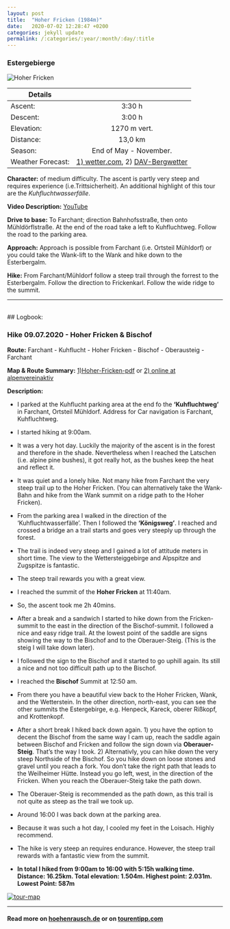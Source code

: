 ```yaml
---
layout: post
title:  "Hoher Fricken (1984m)"
date:   2020-07-02 12:28:47 +0200
categories: jekyll update
permalink: /:categories/:year/:month/:day/:title
---
```

### Estergebierge

![Hoher Fricken](/hikingblog.github.io/assets/img/hiking/Hoher-Fricken-1.jpg)



| Details       |               |
| ------------- |:-------------:|
| Ascent:       | 3:30 h        |
| Descent:      | 3:00 h        |
| Elevation:    | 1270 m vert.  |
| Distance:     | 13,0 km       |
| Season:       |  End of May - November. |
| Weather Forecast: | [1) wetter.com](https://www.wetter.com/deutschland/farchant/DE0002835.html), 2) [DAV-Bergwetter](https://www.alpenverein.de/DAV-Services/Bergwetter/Allgaeu-Karwendel-Ammergau-Zugspitze-Arlberg) |


**Character:** of medium difficulty. The ascent is partly very steep and requires experience (i.e.Trittsicherheit).
An additional highlight of this tour are the *Kuhfluchtwasserfälle*.

**Video Description:** [YouTube](https://youtu.be/bgcdVSTXbxM)

**Drive to base:**
To Farchant; direction Bahnhofsstraße, then onto Mühldörflstraße. At the end of the road take a left to Kuhfluchtweg. Follow the road to the parking area.

**Approach:**
Approach is possible from Farchant (i.e. Ortsteil Mühldorf) or you could take the Wank-lift to the Wank and hike down to the Esterbergalm.

**Hike:**
From Farchant/Mühldorf follow a steep trail through the forrest to the Esterbergalm. Follow the direction to Frickenkarl. Follow the wide ridge to the summit.


-------
<br>
## Logbook:

### Hike 09.07.2020 - Hoher Fricken & Bischof
**Route:**  Farchant - Kuhflucht - Hoher Fricken - Bischof - Oberausteig - Farchant

**Map & Route Summary:**   [1)Hoher-Fricken-pdf](/hikingblog.github.io/assets/docs/hoher-fricken-bischof-tour-details.pdf) or [2) online at alpenvereinaktiv](https://www.alpenvereinaktiv.com/de/tour/farchant-hoher-fricken-bischof-oberauer-steig-farchant/177925701/?share=~znhruplk%244osg3avn#dm=1)


**Description:**
- I parked at the Kuhflucht parking area at the end fo the **‘Kuhfluchtweg’** in Farchant, Ortsteil Mühldorf. Address for Car navigation is Farchant, Kuhfluchtweg.
- I started hiking at 9:00am.
- It was a very hot day. Luckily the majority of the ascent is in the forest and therefore in the shade. Nevertheless when I reached the Latschen (i.e. alpine pine bushes), it got really hot, as the bushes keep the heat and reflect it.
- It was quiet and a lonely hike. Not many hike from Farchant the very steep trail up to the Hoher Fricken. (You can alternatively take the Wank-Bahn and hike from the Wank summit on a ridge path to the Hoher Fricken).
- From the parking area I walked in the direction of the ‘Kuhfluchtwasserfälle’. Then I followed the **‘Königsweg’**. I reached and crossed a bridge an a trail starts and goes very steeply up through the forest.
- The trail is indeed very steep and I gained a lot of attitude meters in short time. The view to the Wettersteiggebirge and Alpspitze and Zugspitze is fantastic.
- The steep trail rewards you with a great view.
- I reached the summit of the **Hoher Fricken** at 11:40am.
- So, the ascent took me  2h 40mins.
- After a break and a sandwich I started to hike down from the Fricken-summit to the east in the direction of the Bischof-summit. I followed a nice and easy ridge trail. At the lowest point of the saddle are signs showing the way to the Bischof and to the Oberauer-Steig.  (This is the steig I will take down later).
- I followed the sign to the Bischof and it started to go uphill again. Its still a nice and not too difficult path up to the Bischof.
- I reached the **Bischof** Summit at 12:50 am.
- From there you have a beautiful view back to the Hoher Fricken, Wank, and the Wetterstein. In the other direction, north-east, you can see the other summits the Estergebirge, e.g. Henpeck, Kareck, oberer Rißkopf, and Krottenkopf.
- After a short break I hiked back down again. 1) you have the option to decent the Bischof from the same way I cam up, reach the saddle again between Bischof and Fricken and follow the sign down via **Oberauer-Steig**. That’s the way I took. 2) Alternativly, you can hike down the very steep Northside of the Bischof. So you hike down on loose stones and gravel until you reach a fork. You don’t take the right path that leads to the Weilheimer Hütte. Instead you go left, west, in the direction of the Fricken. When you reach the Oberauer-Steig take the path down.
- The Oberauer-Steig is recommended as the path down, as this trail is not quite as steep as the trail we took up.
- Around 16:00 I was back down at the parking area.
- Because it was such a hot day, I cooled my feet in the Loisach. Highly recommend.
- The hike is very steep an requires endurance. However, the steep trail rewards with a fantastic view from the summit.

- **In total I hiked from 9:00am to 16:00 with 5:15h walking time. Distance: 16.25km. Total elevation: 1.504m. Highest point: 2.031m. Lowest Point: 587m**

[![tour-map](/hikingblog.github.io/assets/img/hiking/Hoher-Fricken-09.07.20.jpg)](https://www.alpenvereinaktiv.com/de/tour/farchant-hoher-fricken-bischof-oberauer-steig-farchant/177925701/?share=~znhruplk%244osg3avn#dm=1)

---

#### Read more on [hoehenrausch.de](https://www.hoehenrausch.de/berge/hoher-fricken/) or on [tourentipp.com](https://www.tourentipp.com/de/touren/Hoher-Fricken-Bergtour_1445.html)

